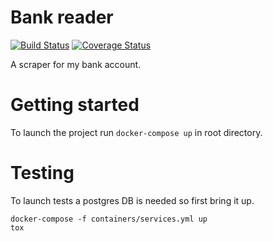 # Bank reader

[![Build Status](https://travis-ci.org/silvanocerza/bank-reader.svg?branch=master)](https://travis-ci.org/silvanocerza/bank-reader)
[![Coverage Status](https://coveralls.io/repos/github/silvanocerza/bank-reader/badge.svg?branch=master)](https://coveralls.io/github/silvanocerza/bank-reader?branch=master)

A scraper for my bank account.

# Getting started

To launch the project run `docker-compose up` in root directory.

# Testing

To launch tests a postgres DB is needed so first bring it up.

    docker-compose -f containers/services.yml up
    tox
